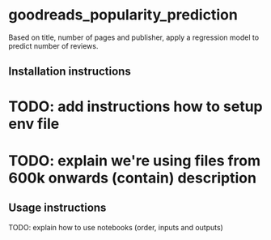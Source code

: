 # goodreads_popularity_prediction
Based on title, number of pages and publisher, apply a regression model to predict number of reviews.


## Installation instructions
# TODO: add instructions how to setup env file
# TODO: explain we're using files from 600k onwards (contain) description


## Usage instructions

TODO: explain how to use notebooks (order, inputs and outputs)